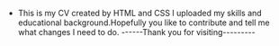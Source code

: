 * This is my CV
     created by HTML and CSS
     I uploaded my skills and educational background.Hopefully you like to contribute and tell me what changes I need to do.
------Thank you for visiting---------     
